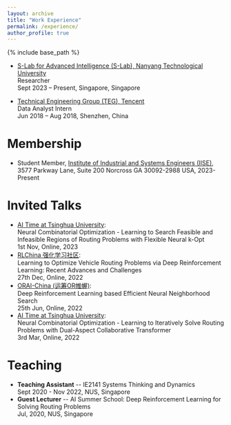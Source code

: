 ```yaml
---
layout: archive
title: "Work Experience"
permalink: /experience/
author_profile: true
---
```


{% include base_path %}

- [S-Lab for Advanced Intelligence (S-Lab), Nanyang Technological University](https://www.ntu.edu.sg/s-lab)    
Researcher  
Sept 2023 – Present, Singapore, Singapore

- [Technical Engineering Group (TEG), Tencent](https://www.tencent.com/en-us/index.html)    
Data Analyst Intern  
Jun 2018 – Aug 2018, Shenzhen, China


Membership
======
- Student Member, [Institute of Industrial and Systems Engineers (IISE)](https://www.iise.org/Home/), 3577 Parkway Lane, Suite 200 Norcross GA 30092-2988 USA, 2023-Present


Invited Talks
======
- [AI Time at Tsinghua University](http://www.aitime.cn/):  
Neural Combinatorial Optimization - Learning to Search Feasible and Infeasible Regions of Routing Problems with Flexible Neural k-Opt  
1st Nov, Online, 2023
- [RLChina 强化学习社区](http://rlchina.org/topic/619):   
Learning to Optimize Vehicle Routing Problems via Deep Reinforcement Learning: Recent Advances and Challenges    
27th Dec, Online, 2022
- [ORAI-China (运筹OR帷幄)](https://www.zhihu.com/pin/1523752995342286848):   
Deep Reinforcement Learning based Efficient Neural Neighborhood Search    
25th Jun, Online, 2022
- [AI Time at Tsinghua University](http://www.aitime.cn/):  
Neural Combinatorial Optimization - Learning to Iteratively Solve Routing Problems with Dual-Aspect Collaborative Transformer  
3rd Mar, Online, 2022


Teaching
======
- **Teaching Assistant**
-- IE2141 Systems Thinking and Dynamics  
Sept 2020 - Nov 2022, NUS, Singapore
- **Guest Lecturer**
-- AI Summer School: Deep Reinforcement Learning for Solving Routing Problems    
Jul, 2020, NUS, Singapore

